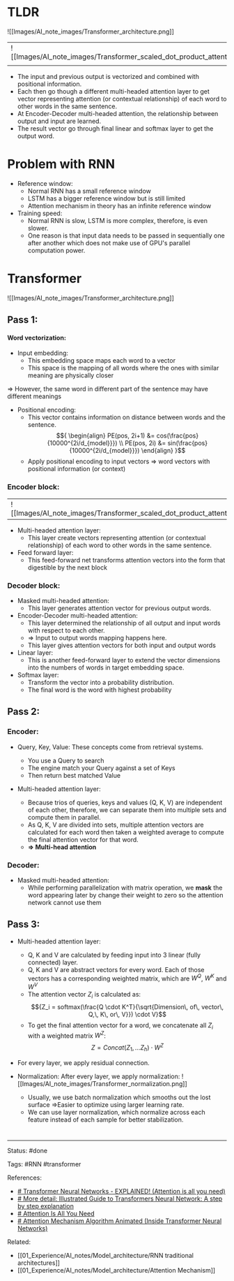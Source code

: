 # TLDR
 ![[Images/AI_note_images/Transformer_architecture.png]]
 
|                                                                         |                                                                  |
| ----------------------------------------------------------------------- | ---------------------------------------------------------------- |
| ![[Images/AI_note_images/Transformer_scaled_dot_product_attention.png]] | ![[Images/AI_note_images/Transformer_muilti_head_attention.png]] |
|                                                                         |                                                                  |

- The input and previous output is vectorized and combined with positional information.
- Each then go though a different multi-headed attention layer to get vector representing attention (or contextual relationship) of each word to other words in the same sentence.
- At Encoder-Decoder multi-headed attention, the relationship between output and input are learned.
- The result vector go through final linear and softmax layer to get the output word.

# Problem with RNN
- Reference window:
	- Normal RNN has a small reference window
	- LSTM has a bigger reference window but is still limited
	- Attention mechanism in theory has an infinite reference window
- Training speed:
	- Normal RNN is slow, LSTM is more complex, therefore, is even slower.
	- One reason is that input data needs to be passed in sequentially one after another which does not make use of GPU's parallel computation power.

# Transformer

![[Images/AI_note_images/Transformer_architecture.png]]

## Pass 1:

#### Word vectorization:
- Input embedding: 
	- This embedding space maps each word to a vector
	- This space is the mapping of all words where the ones with similar meaning are physically closer

=> However, the same word in different part of the sentence may have different meanings

- Positional encoding: 
	- This vector contains information on distance between words and the sentence.
	$${
	\begin{align}
	PE(pos, 2i+1) &= cos(\frac{pos}{10000^{2i/d_{model}}}) \\
	PE(pos, 2i) &= sin(\frac{pos}{10000^{2i/d_{model}}})
	\end{align}
	}$$
	- Apply positional encoding to input vectors => word vectors with positional information (or context)


### Encoder block:
|                                                                         |                                                                  |
| ----------------------------------------------------------------------- | ---------------------------------------------------------------- |
| ![[Images/AI_note_images/Transformer_scaled_dot_product_attention.png]] | ![[Images/AI_note_images/Transformer_muilti_head_attention.png]] |

- Multi-headed attention layer:
	- This layer create vectors representing attention (or contextual relationship) of each word to other words in the same sentence.
- Feed forward layer:
	- This feed-forward net transforms attention vectors into the form that digestible by the next block

### Decoder block:
- Masked multi-headed attention:
	- This layer generates attention vector for previous output words.
- Encoder-Decoder multi-headed attention:
	- This layer determined the relationship of all output and input words with respect to each other.
	- => Input to output words mapping happens here.
	- This layer gives attention vectors for both input and output words
- Linear layer:
	- This is another feed-forward layer to extend the vector dimensions into the numbers of words in target embedding space.
- Softmax layer:
	- Transform the vector into a probability distribution.
	- The final word is the word with highest probability

## Pass 2:

### Encoder:
- Query, Key, Value: These concepts come from retrieval systems.
	- You use a Query to search
	- The engine match your Query against a set of Keys
	- Then return best matched Value

- Multi-headed attention layer:
	- Because trios of queries, keys and values (Q, K, V) are independent of each other, therefore, we can separate them into multiple sets and compute them in parallel.
	- As Q, K, V are divided into sets, multiple attention vectors are calculated for each word then taken a weighted average to compute the final attention vector for that word.
	- **=> Multi-head attention**

### Decoder:
- Masked multi-headed attention:
	- While performing parallelization with matrix operation, we **mask** the word appearing later by change their weight to zero so the attention network cannot use them

## Pass 3:
- Multi-headed attention layer:
	- Q, K and V are calculated by feeding input into 3 linear (fully connected) layer.
	- Q, K and V are abstract vectors for every word. Each of those vectors has a corresponding weighted matrix, which are $W^Q$, $W^K$ and $W^V$
	- The attention vector $Z_i$ is calculated as: 
	$${Z_i = softmax(\frac{Q \cdot K^T}{\sqrt{Dimension\, of\, vector\, Q,\, K\, or\, V}}) \cdot V}$$
	- To get the final attention vector for a word, we concatenate all $Z_i$ with a weighted matrix $W^Z$:
	$${Z = Concat(Z_1,\ldots Z_h) \cdot W^Z}$$
	
- For every layer, we apply residual connection.

- Normalization: After every layer, we apply normalization:
	![[Images/AI_note_images/Transformer_normalization.png]]
	- Usually, we use batch normalization which smooths out the lost surface =>Easier to optimize using larger learning rate.
	- We can use layer normalization, which normalize across each feature instead of each sample for better stabilization.



# 

---
Status: #done 

Tags: #RNN #transformer 

References:
- [# Transformer Neural Networks - EXPLAINED! (Attention is all you need)](https://www.youtube.com/watch?v=TQQlZhbC5ps)
- [# More detail: Illustrated Guide to Transformers Neural Network: A step by step explanation](https://www.youtube.com/watch?v=4Bdc55j80l8)
- [# Attention Is All You Need](https://arxiv.org/abs/1706.03762)
- [# Attention Mechanism Algorithm Animated (Inside Transformer Neural Networks)](https://www.youtube.com/watch?v=lmepFoddjgQ)


Related:
- [[01_Experience/AI_notes/Model_architecture/RNN  traditional architectures]]
- [[01_Experience/AI_notes/Model_architecture/Attention Mechanism]]